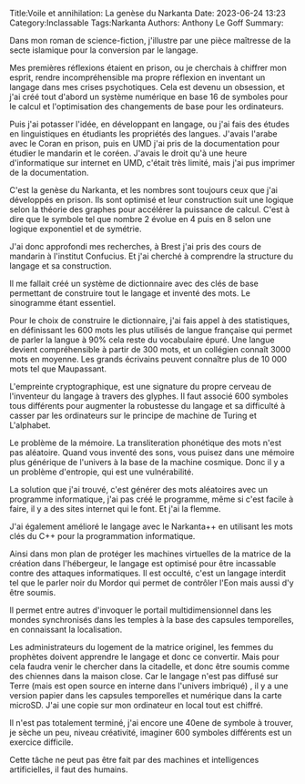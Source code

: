 ﻿Title:Voile et annihilation: La genèse du Narkanta
Date: 2023-06-24 13:23
Category:Inclassable
Tags:Narkanta
Authors: Anthony Le Goff
Summary:

Dans mon roman de science-fiction, j'illustre par une pièce maîtresse de la secte islamique pour la conversion par le langage.  

Mes premières réflexions étaient en prison, ou je cherchais à chiffrer mon esprit, rendre incompréhensible ma propre réflexion en inventant un langage dans mes crises psychotiques. Cela est devenu un obsession, et j'ai créé tout d'abord un système numérique en base 16 de symboles pour le calcul et l'optimisation des changements de base pour les ordinateurs.  

Puis j'ai potasser l'idée, en développant en langage, ou j'ai fais des études en linguistiques en étudiants les propriétés des langues. J'avais l'arabe avec le Coran en prison, puis en UMD j'ai pris de la documentation pour étudier le mandarin et le coréen. J'avais le droit qu'à une heure d'informatique sur internet en UMD, c'était très limité, mais j'ai pus imprimer de la documentation.  

C'est la genèse du Narkanta, et les nombres sont toujours ceux que j'ai développés en prison. Ils sont optimisé et leur construction suit une logique selon la théorie des graphes pour accélérer la puissance de calcul. C'est à dire que le symbole tel que nombre 2 évolue en 4 puis en 8 selon une logique exponentiel et de symétrie.  

J'ai donc approfondi mes recherches, à Brest j'ai pris des cours de mandarin à l'institut Confucius. Et j'ai cherché à comprendre la structure du langage et sa construction.  

Il me fallait créé un système de dictionnaire avec des clés de base permettant de construire tout le langage et inventé des mots. Le sinogramme étant essentiel.  

Pour le choix de construire le dictionnaire, j'ai fais appel à des statistiques, en définissant les 600 mots les plus utilisés de langue française qui permet de parler la langue à 90% cela reste du vocabulaire épuré. Une langue devient compréhensible à partir de 300 mots, et un collégien connaît 3000 mots en moyenne. Les grands écrivains peuvent connaître plus de 10 000 mots tel que Maupassant.  

L'empreinte cryptographique, est une signature du propre cerveau de l'inventeur du langage à travers des glyphes. Il faut associé 600 symboles tous différents pour augmenter la robustesse du langage et sa difficulté à casser par les ordinateurs sur le principe de machine de Turing et L'alphabet.  

Le problème de la mémoire. La transliteration phonétique des mots n'est pas aléatoire. Quand vous inventé des sons, vous puisez dans une mémoire plus générique de l'univers à la base de la machine cosmique. Donc il y a un problème d'entropie, qui est une vulnérabilité.  

La solution que j'ai trouvé, c'est générer des mots aléatoires avec un programme informatique, j'ai pas créé le programme, même si c'est facile à faire, il y a des sites internet qui le font. Et j'ai la flemme.  

J'ai également amélioré le langage avec le Narkanta++ en utilisant les mots clés du C++ pour la programmation informatique.  

Ainsi dans mon plan de protéger les machines virtuelles de la matrice de la création dans l'hébergeur, le langage est optimisé pour être incassable contre des attaques informatiques. Il est occulté, c'est un langage interdit tel que le parler noir du Mordor qui permet de contrôler l'Eon mais aussi d'y être soumis.  

Il permet entre autres d'invoquer le portail multidimensionnel dans les mondes synchronisés dans les temples à la base des capsules temporelles, en connaissant la localisation.  

Les administrateurs du logement de la matrice originel, les femmes du prophètes doivent apprendre le langage et donc ce convertir. Mais pour cela faudra venir le chercher dans la citadelle, et donc être soumis comme des chiennes dans la maison close. Car le langage n'est pas diffusé sur Terre (mais est open source en interne dans l'univers imbriqué) , il y a une version papier dans les capsules temporelles et numérique dans la carte microSD. J'ai une copie sur mon ordinateur en local tout est chiffré.  

Il n'est pas totalement terminé, j'ai encore une 40ene de symbole à trouver, je sèche un peu, niveau créativité, imaginer 600 symboles différents est un exercice difficile.  

Cette tâche ne peut pas être fait par des machines et intelligences artificielles, il faut des humains.
